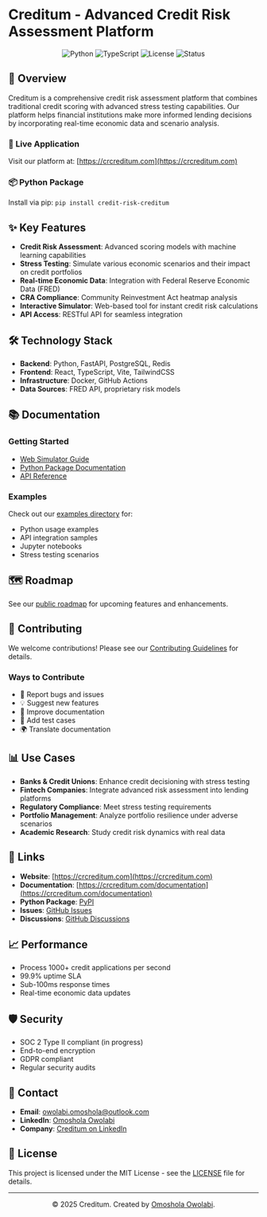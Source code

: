 # Creditum - Advanced Credit Risk Assessment Platform

<div align="center">
  <img src="https://img.shields.io/badge/Python-3.8+-blue.svg" alt="Python">
  <img src="https://img.shields.io/badge/TypeScript-4.5+-blue.svg" alt="TypeScript">
  <img src="https://img.shields.io/badge/License-MIT-green.svg" alt="License">
  <img src="https://img.shields.io/badge/Status-Active-success.svg" alt="Status">
</div>

## 🌟 Overview

Creditum is a comprehensive credit risk assessment platform that combines traditional credit scoring with advanced stress testing capabilities. Our platform helps financial institutions make more informed lending decisions by incorporating real-time economic data and scenario analysis.

### 🚀 Live Application
Visit our platform at: [https://crcreditum.com](https://crcreditum.com)

### 📦 Python Package
Install via pip: `pip install credit-risk-creditum`

## ✨ Key Features

- **Credit Risk Assessment**: Advanced scoring models with machine learning capabilities
- **Stress Testing**: Simulate various economic scenarios and their impact on credit portfolios
- **Real-time Economic Data**: Integration with Federal Reserve Economic Data (FRED)
- **CRA Compliance**: Community Reinvestment Act heatmap analysis
- **Interactive Simulator**: Web-based tool for instant credit risk calculations
- **API Access**: RESTful API for seamless integration

## 🛠️ Technology Stack

- **Backend**: Python, FastAPI, PostgreSQL, Redis
- **Frontend**: React, TypeScript, Vite, TailwindCSS
- **Infrastructure**: Docker, GitHub Actions
- **Data Sources**: FRED API, proprietary risk models

## 📚 Documentation

### Getting Started
- [Web Simulator Guide](https://crcreditum.com/documentation)
- [Python Package Documentation](https://pypi.org/project/credit-risk-creditum/)
- [API Reference](docs/api/README.md)

### Examples
Check out our [examples directory](examples/) for:
- Python usage examples
- API integration samples
- Jupyter notebooks
- Stress testing scenarios

## 🗺️ Roadmap

See our [public roadmap](ROADMAP.md) for upcoming features and enhancements.

## 🤝 Contributing

We welcome contributions! Please see our [Contributing Guidelines](CONTRIBUTING.md) for details.

### Ways to Contribute
- 🐛 Report bugs and issues
- 💡 Suggest new features
- 📖 Improve documentation
- 🧪 Add test cases
- 🌍 Translate documentation

## 📊 Use Cases

- **Banks & Credit Unions**: Enhance credit decisioning with stress testing
- **Fintech Companies**: Integrate advanced risk assessment into lending platforms
- **Regulatory Compliance**: Meet stress testing requirements
- **Portfolio Management**: Analyze portfolio resilience under adverse scenarios
- **Academic Research**: Study credit risk dynamics with real data

## 🔗 Links

- **Website**: [https://crcreditum.com](https://crcreditum.com)
- **Documentation**: [https://crcreditum.com/documentation](https://crcreditum.com/documentation)
- **Python Package**: [PyPI](https://pypi.org/project/credit-risk-creditum/)
- **Issues**: [GitHub Issues](https://github.com/credit-risk-creditum/creditum/issues)
- **Discussions**: [GitHub Discussions](https://github.com/credit-risk-creditum/creditum/discussions)

## 📈 Performance

- Process 1000+ credit applications per second
- 99.9% uptime SLA
- Sub-100ms response times
- Real-time economic data updates

## 🛡️ Security

- SOC 2 Type II compliant (in progress)
- End-to-end encryption
- GDPR compliant
- Regular security audits

## 📧 Contact

- **Email**: owolabi.omoshola@outlook.com
- **LinkedIn**: [Omoshola Owolabi](https://linkedin.com/in/omosholaowolabi)
- **Company**: [Creditum on LinkedIn](https://www.linkedin.com/company/creditum-credit-risk/)

## 📄 License

This project is licensed under the MIT License - see the [LICENSE](LICENSE) file for details.

---

<div align="center">
  <p>© 2025 Creditum. Created by <a href="https://linkedin.com/in/omosholaowolabi">Omoshola Owolabi</a>.</p>
</div>